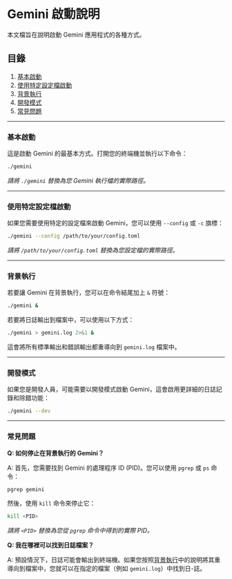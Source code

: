 # Gemini 啟動說明

本文檔旨在說明啟動 Gemini 應用程式的各種方式。

## 目錄
1.  [基本啟動](#基本啟動)
2.  [使用特定設定檔啟動](#使用特定設定檔啟動)
3.  [背景執行](#背景執行)
4.  [開發模式](#開發模式)
5.  [常見問題](#常見問題)

---

### 基本啟動

這是啟動 Gemini 的最基本方式。打開您的終端機並執行以下命令：

```bash
./gemini
```

*請將 `./gemini` 替換為您 Gemini 執行檔的實際路徑。*

---

### 使用特定設定檔啟動

如果您需要使用特定的設定檔來啟動 Gemini，您可以使用 `--config` 或 `-c` 旗標：

```bash
./gemini --config /path/to/your/config.toml
```

*請將 `/path/to/your/config.toml` 替換為您設定檔的實際路徑。*

---

### 背景執行

若要讓 Gemini 在背景執行，您可以在命令結尾加上 `&` 符號：

```bash
./gemini &
```

若要將日誌輸出到檔案中，可以使用以下方式：

```bash
./gemini > gemini.log 2>&1 &
```

這會將所有標準輸出和錯誤輸出都重導向到 `gemini.log` 檔案中。

---

### 開發模式

如果您是開發人員，可能需要以開發模式啟動 Gemini，這會啟用更詳細的日誌記錄和除錯功能：

```bash
./gemini --dev
```

---

### 常見問題

**Q: 如何停止在背景執行的 Gemini？**

A: 首先，您需要找到 Gemini 的處理程序 ID (PID)。您可以使用 `pgrep` 或 `ps` 命令：

```bash
pgrep gemini
```

然後，使用 `kill` 命令來停止它：

```bash
kill <PID>
```

*請將 `<PID>` 替換為您從 `pgrep` 命令中得到的實際 PID。*

**Q: 我在哪裡可以找到日誌檔案？**

A: 預設情況下，日誌可能會輸出到終端機。如果您按照[背景執行](#背景執行)中的說明將其重導向到檔案中，您就可以在指定的檔案（例如 `gemini.log`）中找到日-誌。
